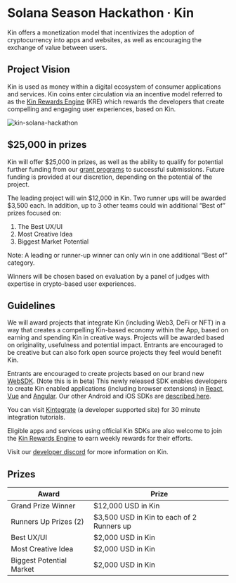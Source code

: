 
# Solana Season Hackathon · Kin

Kin offers a monetization model that incentivizes the adoption of cryptocurrency into apps and websites, as well as encouraging the exchange of value between users.

## Project Vision

Kin is used as money within a digital ecosystem of consumer applications and services. Kin coins enter circulation via an incentive model referred to as the [Kin Rewards Engine](https://github.com/kinecosystem/rewards-engine/blob/master/current-KRE.md) (KRE) which rewards the developers that create compelling and engaging user experiences, based on Kin.

![kin-solana-hackathon](https://lh3.googleusercontent.com/TMgelWO61HEl_91Z1XZjH-TScXzCp_zp_0nUjNT6t4S1wDI2oVNxxUsATRgwWCvGD4ENsdOf_EruK-qcWGz7hvJfgjlJx-iVIiIW7piOeek38z37q4XNh1TN2wmI3Dp3tqme2z6O)

## $25,000 in prizes

Kin will offer $25,000 in prizes, as well as the ability to qualify for potential further funding from our [grant programs](https://kin.org/catalyst-fund/) to successful submissions. Future funding is provided at our discretion, depending on the potential of the project.

  

The leading project will win $12,000 in Kin. Two runner ups will be awarded $3,500 each. In addition, up to 3 other teams could win additional “Best of” prizes focused on:
 1. The Best UX/UI
 2. Most Creative Idea
 3. Biggest Market Potential

 Note: A leading or runner-up winner can only win in one additional “Best of” category.

  Winners will be chosen based on evaluation by a panel of judges with expertise in crypto-based user experiences.

## Guidelines

We will award projects that integrate Kin (including Web3, DeFi or NFT) in a way that creates a compelling Kin-based economy within the App, based on earning and spending Kin in creative ways. Projects will be awarded based on originality, usefulness and potential impact. Entrants are encouraged to be creative but can also fork open source projects they feel would benefit Kin.

  

Entrants are encouraged to create projects based on our brand new [WebSDK](https://kintegrate.dev/tutorials/getting-started-web-sdk/). (Note this is in beta) This newly released SDK enables developers to create Kin enabled applications (including browser extensions) in [React](https://github.com/kin-sdk/kin-sdk-demo-react), [Vue](https://github.com/kin-sdk/kin-sdk-demo-vue) and [Angular](https://github.com/kin-sdk/kin-sdk-demo-angular). Our other Android and iOS SDKs are [described here](https://docs.kin.org/intro).

You can visit [Kintegrate](https://kintegrate.dev/) (a developer supported site) for 30 minute integration tutorials.

Eligible apps and services using official Kin SDKs are also welcome to join the [Kin Rewards Engine](https://kin.org/kin-rewards-engine/) to earn weekly rewards for their efforts.

  

Visit our [developer discord](https://discord.gg/urqVCnNy4G) for more information on Kin.

## Prizes
**Award**|**Prize**
-----|-----
Grand Prize Winner|$12,000 USD in Kin
Runners Up Prizes (2)|$3,500 USD in Kin to each of 2 Runners up
Best UX/UI|$2,000 USD in Kin
Most Creative Idea|$2,000 USD in Kin
Biggest Potential Market|$2,000 USD in Kin
